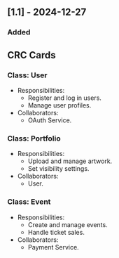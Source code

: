 ## [1.1] - 2024-12-27
### Added
## CRC Cards
### Class: User
- Responsibilities:
  - Register and log in users.
  - Manage user profiles.
- Collaborators:
  - OAuth Service.

### Class: Portfolio
- Responsibilities:
  - Upload and manage artwork.
  - Set visibility settings.
- Collaborators:
  - User.

### Class: Event
- Responsibilities:
  - Create and manage events.
  - Handle ticket sales.
- Collaborators:
  - Payment Service.
